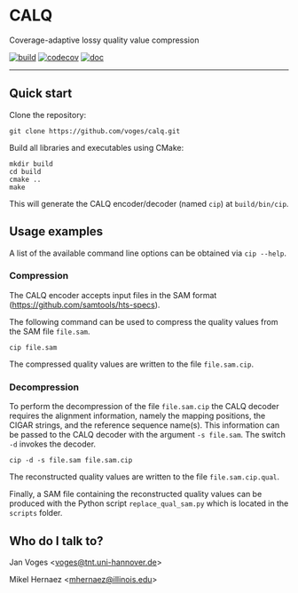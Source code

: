 # CALQ

Coverage-adaptive lossy quality value compression

[![build](https://travis-ci.org/voges/calq.svg?branch=master)](https://travis-ci.org/voges/calq)
[![codecov](https://codecov.io/gh/voges/calq/branch/master/graph/badge.svg)](https://codecov.io/gh/voges/calq)
[![doc](https://img.shields.io/badge/doc-online-blue)](https://voges.github.io/calq)

---

## Quick start

Clone the repository:

    git clone https://github.com/voges/calq.git

Build all libraries and executables using CMake:

    mkdir build
    cd build
    cmake ..
    make

This will generate the CALQ encoder/decoder (named ``cip``) at ``build/bin/cip``.

## Usage examples

A list of the available command line options can be obtained via ``cip --help``.

### Compression

The CALQ encoder accepts input files in the SAM format (https://github.com/samtools/hts-specs).

The following command can be used to compress the quality values from the SAM file ``file.sam``.

    cip file.sam

The compressed quality values are written to the file ``file.sam.cip``.

### Decompression

To perform the decompression of the file ``file.sam.cip`` the CALQ decoder requires the alignment information, namely the mapping positions, the CIGAR strings, and the reference sequence name(s). This information can be passed to the CALQ decoder with the argument ``-s file.sam``. The switch ``-d`` invokes the decoder.

    cip -d -s file.sam file.sam.cip

The reconstructed quality values are written to the file ``file.sam.cip.qual``.

Finally, a SAM file containing the reconstructed quality values can be produced with the Python script ``replace_qual_sam.py`` which is located in the ``scripts`` folder.

## Who do I talk to?

Jan Voges <[voges@tnt.uni-hannover.de](mailto:voges@tnt.uni-hannover.de)>

Mikel Hernaez <[mhernaez@illinois.edu](mailto:mhernaez@illinois.edu)>
